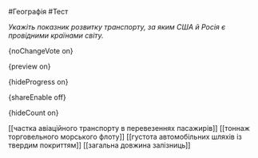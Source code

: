 #Географія #Тест

*Укажіть показник розвитку транспорту, за яким США й Росія є провідними країнами світу.*

{noChangeVote on}

{preview on}

{hideProgress on}

{shareEnable off}

{hideCount on}

[[частка авіаційного транспорту в перевезеннях пасажирів]]
[[тоннаж торговельного морського флоту]]
[[густота автомобільних шляхів із твердим покриттям]]
[[загальна довжина залізниць]]
